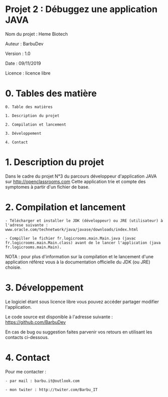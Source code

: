 # Projet 2 : Débuggez une application JAVA


Nom du projet : Heme Biotech

Auteur : BarbuDev

Version : 1.0

Date : 09/11/2019

Licence : licence libre




# 0. Tables des matière


    0. Table des matières

    1. Description du projet

    2. Compilation et lancement

    3. Développement

    4. Contact



# 1. Description du projet



Dans le cadre du projet N°3 du parcours développeur d'application JAVA sur http://openclassrooms.com
Cette application trie et compte des symptomes à partir d'un fichier de base.



# 2. Compilation et lancement



    - Télécharger et installer le JDK (développeur) ou JRE (utilisateur) à l'adrese suivante : www.oracle.com/technetwork/java/javase/downloads/index.html

    - Compiller le fichier fr.logicrooms.main.Main.java (javac fr.logicrooms.main.Main.class) avant de le lancer l'application (java fr.logicrooms.main.Main).


NOTA : pour plus d'information sur la compilation et le lancement d'une application référez vous à la documentation officielle du JDK (ou JRE) choisie.



# 3. Développement

Le logiciel étant sous licence libre vous pouvez accéder partager modifier l'application.

Le code source est disponible à l'adresse suivante : https://github.com/BarbuDev

En cas de bug ou suggestion faites parvenir vos retours en utilisant les contacts ci-dessous.




# 4. Contact


Pour me contacter :

    - par mail : barbu.it@outlook.com

    - mon twiter : http://twiter.com/Barbu_IT

